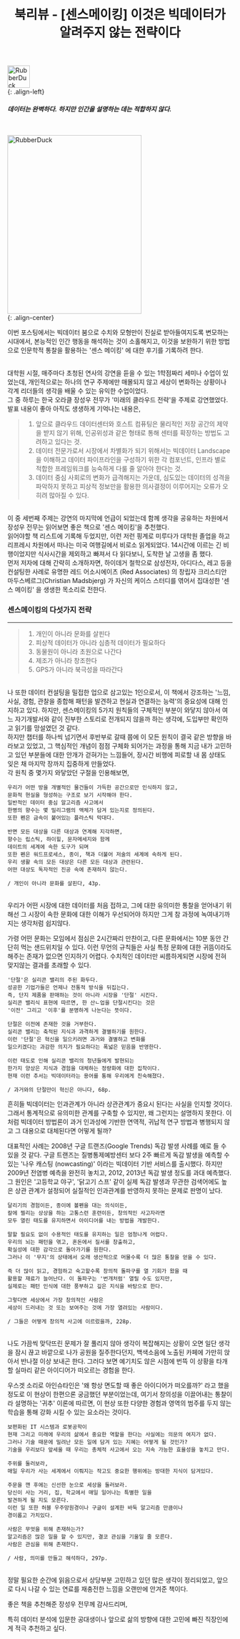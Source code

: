﻿---
title: "북리뷰 - [센스메이킹] 이것은 빅데이터가 알려주지 않는 전략이다"
last_modified_at: 2022-01-26 17:35:00 +0900
categories: 
  - Diary
  - Book
tags:
  - 일상
  - 북리뷰
---

<img src="https://user-images.githubusercontent.com/44887995/151163060-90e96886-412f-4e0e-99ab-03225660c4c3.png" width="50px" height="50px" title="px(픽셀) 크기 설정" alt="RubberDuck"><br/>
{: .align-left}

[comment]: <> (![quotation-mark]&#40;https://user-images.githubusercontent.com/44887995/151163060-90e96886-412f-4e0e-99ab-03225660c4c3.png&#41;)

#### *데이터는 완벽하다.* *하지만 인간을 설명하는 데는 적합하지 않다.*
<br/>

<img src="https://user-images.githubusercontent.com/44887995/151162086-9abcedaf-ff89-41c9-a51c-2082622821d2.jpg" width="300px" height="400px" title="px(픽셀) 크기 설정" alt="RubberDuck"><br/>
{: .align-center}
<br/>

이번 포스팅에서는 빅데이터 붐으로 수치와 모형만이 진실로 받아들여지도록 변모하는 시대에서,
본능적인 인간 행동을 해석하는 것이 소홀해지고, 이것을 보완하기 위한 방법으로 인문학적 통찰을 
활용하는 '센스 메이킹' 에 대한 후기를 기록하려 한다.

<br/>
대학원 시절, 매주마다 초청된 연사의 강연을 듣을 수 있는 1학점짜리 세미나 수업이 있었는데,
개인적으로는 하나의 연구 주제에만 매몰되지 않고 세상이 변화하는 상황이나 각계 리더들의 
생각을 배울 수 있는 유익한 수업이었다.

<br/>
그 중 하루는 한국 오라클 장성우 전무가 '미래의 클라우드 전략'을 주제로 강연했었다.
발표 내용이 좋아 아직도 생생하게 기억나는 내용은,

> 1. 앞으로 클라우드 데이터센터와 호스트 컴퓨팅은 물리적인 저장 공간의 제약을 받지 않기 위해, 
   인공위성과 같은 형태로 통해 센터를 확장하는 방법도 고려하고 있다는 것.
> 2. 데이터 전문가로서 시장에서 차별화가 되기 위해서는 
   빅데이터 Landscape 을 이해하고 데이터 파이프라인을 구성하기 위한 각 컴포넌트, 인프라 별로 적합한 프레임워크를 능숙하게 다룰 줄 알아야 한다는 것.
> 3. 데이터 중심 사회로의 변화가 급격해지는 가운데, 
   심도있는 데이터의 성격을 파악하지 못하고 피상적 정보만을 활용한 의사결정이 이루어지는 오류가 오히려 많아질 수 있다.
   
<br/>
이 중 세번째 주제는 강연의 마지막에 언급이 되었는데 함께 생각을 공유하는 차원에서
장성우 전무는 읽어보면 좋은 책으로 '센스 메이킹'을 추천했다.

<br/>
읽어야할 책 리스트에 기록해 두었지만, 이런 저런 핑계로 미루다가 대학원 졸업을 하고 
리프레시 차원에서 떠나는 미국 여행길에서 비로소 읽게되었다.
14시간에 이르는 긴 비행이었지만 식사시간을 제외하고 빠져서 다 읽다보니, 도착한 날 고생을 좀 했다.

<br/>
먼저 저자에 대해 간략히 소개하자면, 하이데거 철학으로 삼성전자, 아디다스, 
레고 등을 컨설팅한 사례로 유명한 레드 어소시에이츠 (Red Associates) 의 창립자 
크리스티안 마두스베르그(Christian Madsbjerg) 가 자신의 케이스 스터디를 엮어서 
집대성한 '센스 메이킹' 을 생생한 목소리로 전한다.
<br/>

[comment]: <> ({: .notice--primary})
### **센스메이킹의 다섯가지 전략**

---
> 1. 개인이 아니라 문화를 살핀다
> 2. 피상적 데이터가 아니라 심층적 데이터가 필요하다
> 3. 동물원이 아니라 초원으로 나간다
> 4. 제조가 아니라 창조한다
> 5. GPS가 아니라 북극성을 따라간다


<br/>
나 또한 데이터 컨설팅을 밀접한 업으로 삼고있는 1인으로서, 이 책에서 강조하는
'느낌, 사실, 경험, 관찰을 종합해 패턴을 발견하고 현실과 연결하는 능력'의 중요성에 대해 인지하고 있다. 
하지만, 센스메이킹의 5가지 원칙들의 구체적인 부분이 와닿지 않아서 
여느 자기개발서와 같이 진부한 스토리로 전개되지 않을까 하는 생각에, 도입부만 확인하고 읽기를 망설였던 것 같다.

<br/>
하지만 챕터를 하나씩 넘기면서 후반부로 갈때 쯤에 이 모든 원칙이 결국 같은 방향을 바라보고 있었고,
그 핵심적인 개념이 점점 구체화 되어가는 과정을 통해 지금 내가 고민하고 있던 부분들에 대한
안개가 걷혀가는 느낌들어, 장시간 비행에 피로할 내 몸 상태도 잊은 채
마지막 장까지 집중하게 만들었다.

<br/>
각 원칙 중 몇가지 와닿았던 구절을 인용해보면,
<br/>

```
우리가 어떤 방을 개별적인 물건들이 가득한 공간으로만 인식하지 않고, 
문화적 현실을 형성하는 구조로 보기 시작해야 한다.
일반적인 데이터 중심 알고리즘 사고에서 
한병의 향수는 몇 밀리그램의 액체가 담겨 있는지로 정의된다.
또한 펜은 금속이 붙어있는 플라스틱 막대다.

반면 모든 대상을 다른 대상과 연계해 지각하면, 
향수는 립스틱, 하이힐, 문자메세지와 함께 
데이트의 세계에 속한 도구가 되며
또한 펜은 워드프로세스, 종이, 책과 더불어 저술의 세계에 속하게 된다.
우리 생활 속의 모든 대상은 다른 모든 대상과 관련된다.
어떤 대상도 독자적인 진공 속에 존재하지 않는다.

/ 개인이 아니라 문화를 살핀다, 43p.
```

<br/>
우리가 어떤 시장에 대한 데이터를 처음 접하고, 
그에 대한 유의미한 통찰을 얻어내기 위해선
그 시장이 속한 문화에 대한 이해가 우선되어야 하지만
그게 참 과정에 녹여내기까지는 생각처럼 쉽지않다.

가령 어떤 문화는 모임에서 점심은 2시간짜리 만찬이고,
다른 문화에서는 10분 동안 간단히 먹는 샌드위치일 수 있다.
이런 무언의 규칙들은 사실 특정 문화에 대한 귀뜸이라도 해주는 존재가 없으면 인지하기 어렵다.
수치적인 데이터만 씨름하게되면 시장에 전혀 맞지않는 결과를 초래할 수 있다.


```
'단절'은 실리콘 밸리의 주된 화두다.
성공한 기업가들은 언제나 전통적 방식을 뒤집는다.
즉, 단지 제품을 판매하는 것이 아니라 시장을 '단절' 시킨다.
실리콘 밸리식 표현에 따르면, 한 산ㄴ업을 단절시킨다는 것은
'이전' 그리고 '이후'를 분명하게 나눈다는 뜻이다.

단절은 이전에 존재한 것을 거부한다.
실리콘 밸리는 축적된 지식과 과격하게 결별하기를 원한다.
이런 '단절'은 혁신을 일으키려면 과거와 결별하고 변화를 
일으키겠다는 과감한 의지가 필요하다는 폭넓은 믿음을 반영한다.

이런 태도로 인해 실리콘 밸리의 청년들에게 발현되는
한가지 양상은 지식과 경험을 대체하는 정량화에 대한 집착이다.
현재 이런 추서는 빅데이터라는 용어를 통해 우리에게 친숙해졌다.

/ 과거와의 단절만이 혁신은 아니다, 68p.
```

흔히들 빅데이터는 인과관계가 아니라 상관관계가 중요시 된다는 사실을 인지할 것이다.
그래서 통계적으로 유의미한 관계를 구축할 수 있지만, 왜 그런지는 설명하지 못한다.
이처럼 빅데이터 방법론이 과거 인과성에 기반한 연역적, 귀납적 연구 방법과 병행되지 않고 
그 대용으로 대체된다면 어떻게 될까?

대표적인 사례는 2008년 구글 트랜즈(Google Trends) 독감 발생 사례를 예로 들 수 있을 것 같다.
구글 트랜즈는 질병통제예방센터 보다 2주 빠르게 독감 발생을 예측할 수 있는 
'나우 캐스팅 (nowcasting)' 이라는 빅데이터 기반 서비스를 출시했다. 
하지만 2009년 전염병 예측을 완전히 놓치고,
2012, 2013년 독감 발생 정도를 과대 예측했다. 그 원인은 '고등학교 야구', '닭고기 스프' 같이
실제 독감 발생과 무관한 검색어에도 높은 상관 관계가 설정되어 실질적인 
인과관계를 반영하지 못하는 문제로 판명이 났다.

```
달리기의 경험이든, 종이에 볼펜을 대는 의식이든, 
칼에 찔리는 상상을 하는 고통스런 훈련이든, 창의적인 사고자라면
모두 열린 태도를 유지하면서 아이디어를 내는 방법을 개발한다.

말할 필요도 없이 수용적인 태도를 유지하는 일은 엄청나게 어렵다.
우리의 뇌는 패턴을 엮고, 혼돈에서 질서를 창출하고,
확실성에 대한 감각으로 돌아가기를 원한다.
그러나 이 '무지'의 상태에서 오래 생산적으로 머물수록 더 많은 통찰을 얻을 수 있다.

즉 더 많이 읽고, 경험하고 숙고할수록 창의적 돌파구를 열 기회가 왔을 때
활용할 재료가 늘어난다. 이 돌파구는 '번개처럼' 열릴 수도 있지만,
실제로는 패턴 인식에 대한 풍부하고 깊은 지식을 바탕으로 한다.

그렇다면 세상에서 가장 창의적인 사람은 
세상이 드러내는 것 또는 보여주는 것에 가장 열려있는 사람이다.

/ 그들은 어떻게 창의적 사고에 이르렀을까, 228p.
```
<br/>
나도 가끔씩 맞닥뜨린 문제가 잘 풀리지 않아 생각이 복잡해지는 상황이 오면
일단 생각을 잠시 끊고 바깥으로 나가 공원을 질주한다던지, 
백색소음에 노출된 카페에 가만히 앉아서 반나절 이상 보내곤 한다.
그러다 보면 예기치도 않은 시점에 번뜩 이 상황을 타개할 실마리 같은 아이디어가 떠오르는 경험을 한다.


우스겟 소리로 아인슈타인은 '왜 항상 면도할 때 좋은 아이디어가 떠오를까?' 라고 했을 정도로
이 현상이 한편으론 궁금했던 부분이었는데, 
여기서 창의성을 이끌어내는 통찰이라 설명하는 '귀추' 이론에 따르면, 이 현상 또한 다양한 경험과 
영역의 범주를 두지 않는 학습을 통해 강화 시킬 수 있는 요소라는 것이다.

```
보편화된 IT 시스템과 로봇공학이
현재 그리고 미래에 우리의 삶에서 중요한 역할을 한다는 사실에는 의문의 여지가 없다.
그러나 기술 때문에 밀려난 모든 일에 담겨 있는 지혜는 어떻게 될 것인가?
기술을 우리보다 앞세울 때 우리는 총체적 사고에서 오는 지속 가능한 효율성을 놓치고 만다.

주위를 둘러보라, 
매일 우리가 사는 세계에서 이뤄지는 작고도 중요한 행위에는 방대한 지식이 담겨있다.

주문을 깬 후에는 신선한 눈으로 세상을 둘러보라.
당신이 사는 거리, 집, 학교에서 매일 일어나는 특별한 일을
발견하게 될 지도 모른다.
이런 일 또한 허블 우주망원경이나 구글이 설계한 바둑 알고리즘 만큼이나
경이롭고 가치있다.

사람은 무엇을 위해 존재하는가?
알고리즘은 많은 일을 할 수 있지만, 결코 관심을 기울일 줄 모른다.
사람은 관심을 위해 존재한다.

/ 사람, 의미를 만들고 해석하다, 297p.
```

<br/>
정말 필요한 순간에 읽음으로서 상당부분 고민하고 있던 많은 생각이 정리되었고,
앞으로 다시 나갈 수 있는 연료를 재충전한 느낌을 오랜만에 안겨준 책이다.

좋은 책을 추천해준 장성우 전무께 감사드리며, 

특히 데이터 분석에 입문한 공대생이나 앞으로 삶의 방향에 대한 고민에 빠진 직장인에게 적극 추천하고 싶다.

